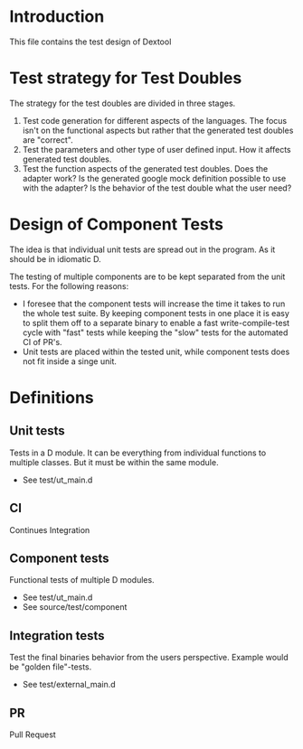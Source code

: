 # Introduction

This file contains the test design of Dextool

# Test strategy for Test Doubles
The strategy for the test doubles are divided in three stages.

1. Test code generation for different aspects of the languages.
    The focus isn't on the functional aspects but rather that the generated
    test doubles are "correct".
2. Test the parameters and other type of user defined input.
    How it affects generated test doubles.
3. Test the function aspects of the generated test doubles.
    Does the adapter work?
    Is the generated google mock definition possible to use with the adapter?
    Is the behavior of the test double what the user need?

# Design of Component Tests

The idea is that individual unit tests are spread out in the program. As it
should be in idiomatic D.

The testing of multiple components are to be kept separated from the unit
tests. For the following reasons:
 - I foresee that the component tests will increase the time it takes to run
   the whole test suite. By keeping component tests in one place it is easy to
   split them off to a separate binary to enable a fast write-compile-test
   cycle with "fast" tests while keeping the "slow" tests for the automated CI
   of PR's.
 - Unit tests are placed within the tested unit, while component tests does not
   fit inside a singe unit.

# Definitions

## Unit tests
Tests in a D module. It can be everything from individual functions to multiple
classes. But it must be within the same module.

 - See test/ut_main.d

## CI
Continues Integration

## Component tests
Functional tests of multiple D modules.

 - See test/ut_main.d
 - See source/test/component

## Integration tests
Test the final binaries behavior from the users perspective. Example would be
"golden file"-tests.

 - See test/external_main.d

## PR
Pull Request
